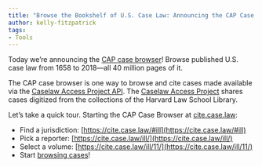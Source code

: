 ```yaml
---
title: "Browse the Bookshelf of U.S. Case Law: Announcing the CAP Case Browser"
author: kelly-fitzpatrick
tags:
- Tools
---
```

Today we’re announcing the [CAP case browser](https://cite.case.law/)! Browse published U.S. case law from 1658 to 2018&mdash;all 40 million pages of it.

The CAP case browser is one way to browse and cite cases made available via the [Caselaw Access Project API](https://case.law/api/). The [Caselaw Access Project](https://case.law/) shares cases digitized from the collections of the Harvard Law School Library.

Let’s take a quick tour. Starting the CAP Case Browser at [cite.case.law](https://cite.case.law/):

- Find a jurisdiction: [https://cite.case.law/#ill](https://cite.case.law/#ill)
- Pick a reporter: [https://cite.case.law/ill/](https://cite.case.law/ill/)
- Select a volume: [https://cite.case.law/ill/11/](https://cite.case.law/ill/11/)
- Start [browsing cases](https://cite.case.law/ill/11/)!
